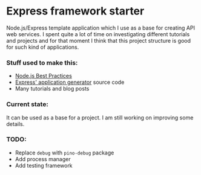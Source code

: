 # Express framework starter

Node.js/Express template application which I use as a base for creating API web services. I spent quite a lot of time on  investigating different tutorials and projects and for that moment I think that this project structure is good for such kind of applications.

### Stuff used to make this:

* [Node.js Best Practices](https://github.com/i0natan/nodebestpractices)
* [Express' application generator](https://github.com/expressjs/generator) source code
* Many tutorials and blog posts

### Current state:
It can be used as a base for a project. I am still working on improving some details.

### TODO:
* Replace `debug` with `pino-debug` package
* Add process manager
* Add testing framework
